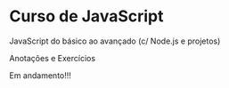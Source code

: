 # Curso de JavaScript

JavaScript do básico ao avançado (c/ Node.js e projetos)


Anotações e Exercícios

Em andamento!!!
